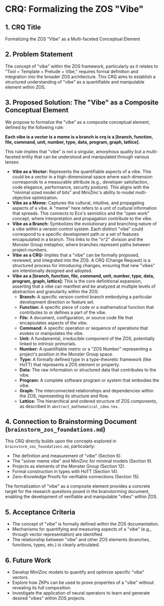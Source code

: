 # CRQ: Formalizing the ZOS "Vibe"

## 1. CRQ Title
Formalizing the ZOS "Vibe" as a Multi-faceted Conceptual Element

## 2. Problem Statement
The concept of "vibe" within the ZOS framework, particularly as it relates to "Tool = Template + Prelude + Vibe," requires formal definition and integration into the broader ZOS architecture. This CRQ aims to establish a structured understanding of "vibe" as a quantifiable and manipulable element within ZOS.

## 3. Proposed Solution: The "Vibe" as a Composite Conceptual Element

We propose to formalize the "vibe" as a composite conceptual element, defined by the following rule:

**Each vibe is a vector is a meme is a branch is crq is a [branch, function, file, command, unit, number, type, data, program, graph, lattice].**

This rule implies that "vibe" is not a singular, amorphous quality but a multi-faceted entity that can be understood and manipulated through various lenses:

*   **Vibe as a Vector:** Represents the quantifiable aspects of a vibe. This could be a vector in a high-dimensional space where each dimension corresponds to a measurable attribute (e.g., developer satisfaction, code elegance, performance, security posture). This aligns with the "minimal sized model of bits" and MiniZinc's ability to model multi-objective optimization.
*   **Vibe as a Meme:** Captures the cultural, intuitive, and propagating aspects of a vibe. A "meme" here refers to a unit of cultural information that spreads. This connects to Eco's semiotics and the "open work" concept, where interpretation and propagation contribute to the vibe.
*   **Vibe as a Branch:** Symbolizes the evolutionary and branching nature of a vibe within a version control system. Each distinct "vibe" could correspond to a specific development path or a set of features encapsulated in a branch. This links to the "n^2" division and the Monster Group metaphor, where branches represent paths between project-numbers.
*   **Vibe as a CRQ:** Implies that a "vibe" can be formally proposed, reviewed, and integrated into the ZOS. A CRQ (Change Request) is a structured process for introducing changes, ensuring that new "vibes" are intentionally designed and adopted.
*   **Vibe as a [branch, function, file, command, unit, number, type, data, program, graph, lattice]:** This is the core definitional expansion, asserting that a vibe can manifest and be analyzed at multiple levels of abstraction and granularity within the ZOS:
    *   **Branch:** A specific version control branch embodying a particular development direction or feature set.
    *   **Function:** A specific piece of code or a mathematical function that contributes to or defines a part of the vibe.
    *   **File:** A document, configuration, or source code file that encapsulates aspects of the vibe.
    *   **Command:** A specific operation or sequence of operations that evokes or manipulates the vibe.
    *   **Unit:** A fundamental, irreducible component of the ZOS, potentially linked to intrinsic primorials.
    *   **Number:** A quantifiable metric or a "ZOS Number" representing a project's position in the Monster Group space.
    *   **Type:** A formally defined type in a type-theoretic framework (like HoTT) that represents a ZOS element or property.
    *   **Data:** The raw information or structured data that contributes to the vibe.
    *   **Program:** A complete software program or system that embodies the vibe.
    *   **Graph:** The interconnected relationships and dependencies within the ZOS, representing its structure and flow.
    *   **Lattice:** The hierarchical and ordered structure of ZOS components, as described in `abstract_mathematical_idea.tex`.

## 4. Connection to Brainstorming Document (`brainstorm_zos_foundations.md`)
This CRQ directly builds upon the concepts explored in `brainstorm_zos_foundations.md`, particularly:
*   The definition and measurement of "vibe" (Section 6).
*   The "solver meme vibe" and MiniZinc for minimal models (Section 9).
*   Projects as elements of the Monster Group (Section 12).
*   Formal construction in types with HoTT (Section 14).
*   Zero-Knowledge Proofs for verifiable connections (Section 15).

The formalization of "vibe" as a composite element provides a concrete target for the research questions posed in the brainstorming document, enabling the development of verifiable and manipulable "vibes" within ZOS.

## 5. Acceptance Criteria
*   The concept of "vibe" is formally defined within the ZOS documentation.
*   Mechanisms for quantifying and measuring aspects of a "vibe" (e.g., through vector representation) are identified.
*   The relationship between "vibe" and other ZOS elements (branches, functions, types, etc.) is clearly articulated.

## 6. Future Work
*   Develop MiniZinc models to quantify and optimize specific "vibe" vectors.
*   Explore how ZKPs can be used to prove properties of a "vibe" without revealing its full composition.
*   Investigate the application of neural operators to learn and generate desired "vibes" within ZOS projects.
